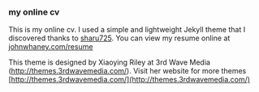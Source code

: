 ### **my online cv**

This is my online cv. I used a simple and lightweight Jekyll theme that I discovered thanks to [sharu725](https://github.com/sharu725/online-cv). You can view my resume online at [johnwhaney.com/resume](http://johnwhaney.com/resume)

This theme is designed by Xiaoying Riley at 3rd Wave Media (http://themes.3rdwavemedia.com/). Visit her website for more themes [http://themes.3rdwavemedia.com/](http://themes.3rdwavemedia.com/)
